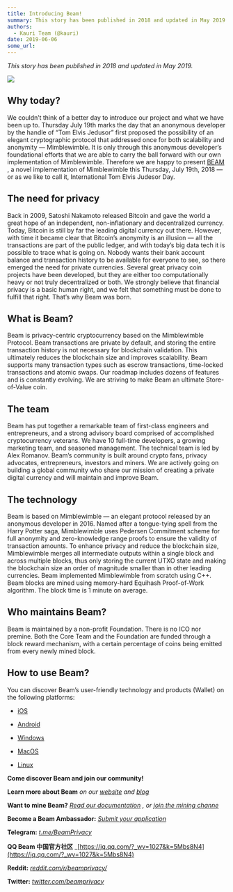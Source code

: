 ```yaml
---
title: Introducing Beam!
summary: This story has been published in 2018 and updated in May 2019. Why today? We couldn’t think of a better day to introduce our project and what we have been up to. Thursday July 19th marks the day that an anonymous developer by the handle of “Tom Elvis Jedusor” first proposed the possibility of an elegant cryptographic protocol that addressed once for both scalability and anonymity — Mimblewimble. It is only through this anonymous developer’s foundational efforts that we are able to carry the ball
authors:
  - Kauri Team (@kauri)
date: 2019-06-06
some_url: 
---
```


 
_This story has been published in 2018 and updated in May 2019._
 

![](https://api.kauri.io:443/ipfs/QmYzYze3SCE5W2ptuoTqAJNf5mn6zatyLXsNbHidoq1iQE)


## Why today?
We couldn’t think of a better day to introduce our project and what we have been up to. Thursday July 19th marks the day that an anonymous developer by the handle of “Tom Elvis Jedusor” first proposed the possibility of an elegant cryptographic protocol that addressed once for both scalability and anonymity — Mimblewimble. It is only through this anonymous developer’s foundational efforts that we are able to carry the ball forward with our own implementation of Mimblewimble. Therefore we are happy to present 
[BEAM](https://www.beam.mw)
 , a novel implementation of Mimblewimble this Thursday, July 19th, 2018 — or as we like to call it, International Tom Elvis Judesor Day.

## The need for privacy
Back in 2009, Satoshi Nakamoto released Bitcoin and gave the world a great hope of an independent, non-inflationary and decentralized currency. Today, Bitcoin is still by far the leading digital currency out there. However, with time it became clear that Bitcoin’s anonymity is an illusion — all the transactions are part of the public ledger, and with today’s big data tech it is possible to trace what is going on. Nobody wants their bank account balance and transaction history to be available for everyone to see, so there emerged the need for private currencies.
Several great privacy coin projects have been developed, but they are either too computationally heavy or not truly decentralized or both. We strongly believe that financial privacy is a basic human right, and we felt that something must be done to fulfill that right. That’s why Beam was born.

## What is Beam?
Beam is privacy-centric cryptocurrency based on the Mimblewimble Protocol. Beam transactions are private by default, and storing the entire transaction history is not necessary for blockchain validation. This ultimately reduces the blockchain size and improves scalability. Beam supports many transaction types such as escrow transactions, time-locked transactions and atomic swaps. Our roadmap includes dozens of features and is constantly evolving. We are striving to make Beam an ultimate Store-of-Value coin.

## The team
Beam has put together a remarkable team of first-class engineers and entrepreneurs, and a strong advisory board comprised of accomplished cryptocurrency veterans. We have 10 full-time developers, a growing marketing team, and seasoned management. The technical team is led by Alex Romanov. Beam’s community is built around crypto fans, privacy advocates, entrepreneurs, investors and miners. We are actively going on building a global community who share our mission of creating a private digital currency and will maintain and improve Beam.

## The technology
Beam is based on Mimblewimble — an elegant protocol released by an anonymous developer in 2016. Named after a tongue-tying spell from the Harry Potter saga, Mimblewimble uses Pedersen Commitment scheme for full anonymity and zero-knowledge range proofs to ensure the validity of transaction amounts.
To enhance privacy and reduce the blockchain size, Mimblewimble merges all intermediate outputs within a single block and across multiple blocks, thus only storing the current UTXO state and making the blockchain size an order of magnitude smaller than in other leading currencies.
Beam implemented Mimblewimble from scratch using C++.
Beam blocks are mined using memory-hard Equihash Proof-of-Work algorithm. The block time is 1 minute on average.

## Who maintains Beam?
Beam is maintained by a non-profit Foundation. There is no ICO nor premine. Both the Core Team and the Foundation are funded through a block reward mechanism, with a certain percentage of coins being emitted from every newly mined block.

## How to use Beam?
You can discover Beam’s user-friendly technology and products (Wallet) on the following platforms:



 *  [iOS](https://itunes.apple.com/us/app/beam-privacy-wallet/id1459842353) 

 *  [Android](https://play.google.com/store/apps/details?id=com.mw.beam.beamwallet.mainnet) 

 *  [Windows](https://builds.beam.mw/mainnet/2019.05.27/Release/win/signed/Beam-Wallet-2.1.4915.exe) 

 *  [MacOS](https://builds.beam.mw/mainnet/2019.05.27/Release/mac/Beam-Wallet-2.1.4915.dmg) 

 *  [Linux](https://builds.beam.mw/mainnet/2019.05.27/Release/linux/Beam-Wallet-2.1.4915.deb) 
 
**Come discover Beam and join our community!**
 
 
**Learn more about Beam** _on our [website](https://www.beam.mw) and [blog](https://medium.com/beam-mw)_
 
 
**Want to mine Beam?** _[Read our documentation](https://documentation.beam.mw/en/latest/rtd_pages/user_mining_beam.html) , or [join the mining channe](https://discord.gg/NnNhQX9)_ 
 
**Become a Beam Ambassador:** _[Submit your application](https://www.beam.mw/ambassadors)_
 
 
**Telegram:** _[t.me/BeamPrivacy](https://t.me/BeamPrivacy)_
 
 
**QQ Beam 中国官方社区** _[https://jq.qq.com/?_wv=1027&k=5Mbs8N4](https://jq.qq.com/?_wv=1027&k=5Mbs8N4)
 
 
**Reddit:** _[reddit.com/r/beamprivacy/](https://www.reddit.com/r/beamprivacy/)_
 
 
**Twitter:** _[twitter.com/beamprivacy](https://twitter.com/beamprivacy)_
 

